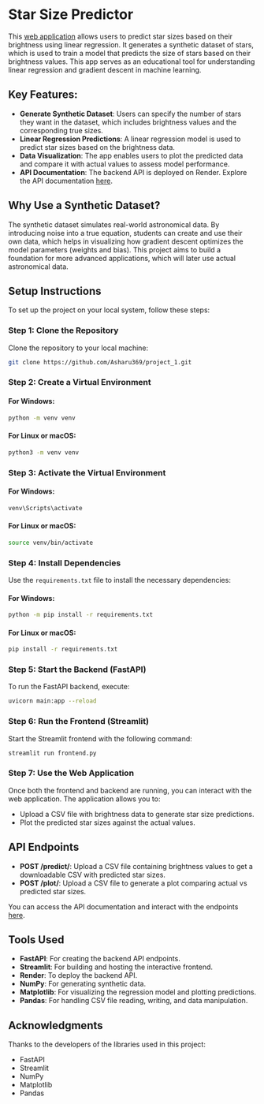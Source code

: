 # Star Size Predictor

This [web application](https://starsizepredictor.streamlit.app/) allows users to predict star sizes based on their brightness using linear regression. It generates a synthetic dataset of stars, which is used to train a model that predicts the size of stars based on their brightness values. This app serves as an educational tool for understanding linear regression and gradient descent in machine learning.

## Key Features:
- **Generate Synthetic Dataset**: Users can specify the number of stars they want in the dataset, which includes brightness values and the corresponding true sizes.
- **Linear Regression Predictions**: A linear regression model is used to predict star sizes based on the brightness data.
- **Data Visualization**: The app enables users to plot the predicted data and compare it with actual values to assess model performance.
- **API Documentation**: The backend API is deployed on Render. Explore the API documentation [here](https://star-size-predictor-tl61.onrender.com/docs).

## Why Use a Synthetic Dataset?

The synthetic dataset simulates real-world astronomical data. By introducing noise into a true equation, students can create and use their own data, which helps in visualizing how gradient descent optimizes the model parameters (weights and bias). This project aims to build a foundation for more advanced applications, which will later use actual astronomical data.

## Setup Instructions

To set up the project on your local system, follow these steps:

### Step 1: Clone the Repository

Clone the repository to your local machine:

```bash
git clone https://github.com/Asharu369/project_1.git
```

### Step 2: Create a Virtual Environment

#### For Windows:
```bash
python -m venv venv
```

#### For Linux or macOS:
```bash
python3 -m venv venv
```

### Step 3: Activate the Virtual Environment

#### For Windows:
```bash
venv\Scripts\activate
```

#### For Linux or macOS:
```bash
source venv/bin/activate
```

### Step 4: Install Dependencies

Use the `requirements.txt` file to install the necessary dependencies:

#### For Windows:
```bash
python -m pip install -r requirements.txt
```

#### For Linux or macOS:
```bash
pip install -r requirements.txt
```

### Step 5: Start the Backend (FastAPI)

To run the FastAPI backend, execute:

```bash
uvicorn main:app --reload
```

### Step 6: Run the Frontend (Streamlit)

Start the Streamlit frontend with the following command:

```bash
streamlit run frontend.py
```

### Step 7: Use the Web Application

Once both the frontend and backend are running, you can interact with the web application. The application allows you to:
- Upload a CSV file with brightness data to generate star size predictions.
- Plot the predicted star sizes against the actual values.

## API Endpoints

- **POST /predict/**: Upload a CSV file containing brightness values to get a downloadable CSV with predicted star sizes.
- **POST /plot/**: Upload a CSV file to generate a plot comparing actual vs predicted star sizes.

You can access the API documentation and interact with the endpoints [here](https://starsize-predictor.onrender.com/docs).

## Tools Used

- **FastAPI**: For creating the backend API endpoints.
- **Streamlit**: For building and hosting the interactive frontend.
- **Render**: To deploy the backend API.
- **NumPy**: For generating synthetic data.
- **Matplotlib**: For visualizing the regression model and plotting predictions.
- **Pandas**: For handling CSV file reading, writing, and data manipulation.

## Acknowledgments

Thanks to the developers of the libraries used in this project:
- FastAPI
- Streamlit
- NumPy
- Matplotlib
- Pandas
